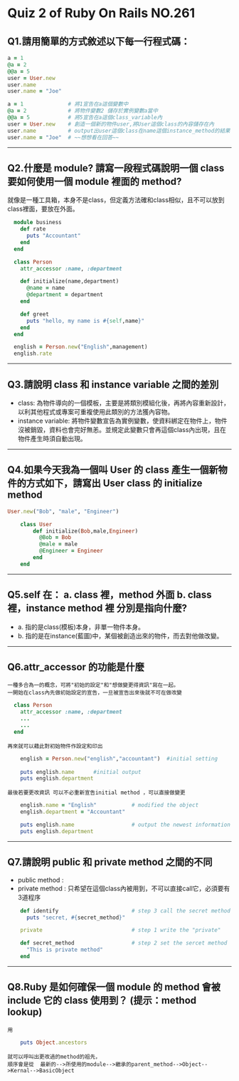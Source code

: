 # Quiz 2 of Ruby On Rails NO.261 
## Q1.請用簡單的方式敘述以下每一行程式碼：
```ruby
a = 1 
@a = 2
@@a = 5
user = User.new
user.name
user.name = "Joe"
```
```ruby
a = 1              # 將1宣告在a這個變數中
@a = 2             # 將物件變數2 儲存於實例變數a當中
@@a = 5            # 將5宣告在a這個class_variable內
user = User.new    # 創造一個新的物件user,將User這個class的內容儲存在內
user.name          # output出user這個class在name這個instance_method的結果
user.name = "Joe"  # ~~想想看在回答~~
```

***
## Q2.什麼是 module? 請寫一段程式碼說明一個 class 要如何使用一個 module 裡面的 method?

  就像是一種工具箱，本身不是class，但定義方法確和class相似，且不可以放到class裡面，要放在外面。
```ruby
  module business
    def rate
      puts "Accountant"
    end
  end

  class Person
    attr_accessor :name, :department

    def initialize(name,department)
      @name = name
      @department = department
    end

    def greet
      puts "hello, my name is #{self,name}"
    end
  end

  english = Person.new("English",management)
  english.rate
```
***
## Q3.請說明 class 和 instance variable 之間的差別
  - class: 為物件導向的一個模板，主要是將類別模組化後，再將內容重新設計，以利其他程式或專案可重複使用此類別的方法獲內容物。
  - instance variable: 將物件變數宣告為實例變數，使資料綁定在物件上，物件沒被銷毀，資料也會完好無恙。並規定此變數只會再這個class內出現，且在物件產生時須自動出現。

***
## Q4.如果今天我為一個叫 User 的 class 產生一個新物件的方式如下，請寫出 User class 的 initialize method
```ruby
User.new("Bob", "male", "Engineer")
```

```ruby
	class User
	    def initialize(Bob,male,Engineer)
	      @Bob = Bob
	      @male = male
	      @Engineer = Engineer
	    end
	end
```

***
## Q5.self 在： a. class 裡，method 外面 b. class 裡，instance method 裡 分別是指向什麼?

  - a. 指的是class(模板)本身，非單一物件本身。
  - b. 指的是在instance(藍圖)中，某個被創造出來的物件，而去對他做改變。
***
## Q6.attr_accessor 的功能是什麼
    一種多合為一的概念，可將"初始的設定"和"想做變更得資訊"寫在一起。
    一開始在class內先做初始設定的宣告，一旦被宣告出來後就不可在做改變
```ruby
  class Person
	attr_accessor :name, :department
	...
	...
  end
```
	再來就可以藉此對初始物件作設定和印出
```ruby
	english = Person.new("english","accountant")  #initial setting
    
    puts english.name      #initial output
    puts english.department
```
	最後若要更改資訊 可以不必重新宣告initial method ，可以直接做變更
```ruby
	english.name = "English"           # modified the object
	english.department = "Accountant"

	puts english.name                  # output the newest information
	puts english.department
```
***
## Q7.請說明 public 和 private method 之間的不同

  - public method : 
  - private method : 只希望在這個class內被用到，不可以直接call它，必須要有3道程序
```ruby
	def identify                       # step 3 call the secret method
	  puts "secret, #{secret_method}" 

	private                            # step 1 write the "private"

	def secret_method                  # step 2 set the sercet method
	  "This is private method"
	end
```
***
## Q8.Ruby 是如何確保一個 module 的 method 會被 include 它的 class 使用到？ (提示：method lookup)
	用 
```ruby  
	puts Object.ancestors 
```
	就可以呼叫出更改過的method的祖先，
	順序會是從  最新的-->所使用的module-->繼承的parent_method-->Object-->Kernal-->BasicObject
